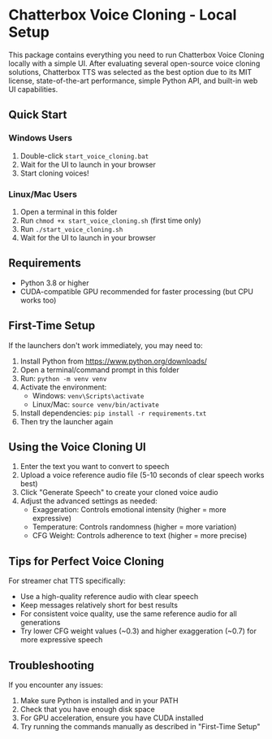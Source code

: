 # Chatterbox Voice Cloning - Local Setup

This package contains everything you need to run Chatterbox Voice Cloning locally with a simple UI. After evaluating several open-source voice cloning solutions, Chatterbox TTS was selected as the best option due to its MIT license, state-of-the-art performance, simple Python API, and built-in web UI capabilities.

## Quick Start

### Windows Users
1. Double-click `start_voice_cloning.bat`
2. Wait for the UI to launch in your browser
3. Start cloning voices!

### Linux/Mac Users
1. Open a terminal in this folder
2. Run `chmod +x start_voice_cloning.sh` (first time only)
3. Run `./start_voice_cloning.sh`
4. Wait for the UI to launch in your browser

## Requirements
- Python 3.8 or higher
- CUDA-compatible GPU recommended for faster processing (but CPU works too)

## First-Time Setup
If the launchers don't work immediately, you may need to:

1. Install Python from https://www.python.org/downloads/
2. Open a terminal/command prompt in this folder
3. Run: `python -m venv venv`
4. Activate the environment:
   - Windows: `venv\Scripts\activate`
   - Linux/Mac: `source venv/bin/activate`
5. Install dependencies: `pip install -r requirements.txt`
6. Then try the launcher again

## Using the Voice Cloning UI

1. Enter the text you want to convert to speech
2. Upload a voice reference audio file (5-10 seconds of clear speech works best)
3. Click "Generate Speech" to create your cloned voice audio
4. Adjust the advanced settings as needed:
   - Exaggeration: Controls emotional intensity (higher = more expressive)
   - Temperature: Controls randomness (higher = more variation)
   - CFG Weight: Controls adherence to text (higher = more precise)

## Tips for Perfect Voice Cloning

For streamer chat TTS specifically:
- Use a high-quality reference audio with clear speech
- Keep messages relatively short for best results
- For consistent voice quality, use the same reference audio for all generations
- Try lower CFG weight values (~0.3) and higher exaggeration (~0.7) for more expressive speech

## Troubleshooting

If you encounter any issues:
1. Make sure Python is installed and in your PATH
2. Check that you have enough disk space
3. For GPU acceleration, ensure you have CUDA installed
4. Try running the commands manually as described in "First-Time Setup"
